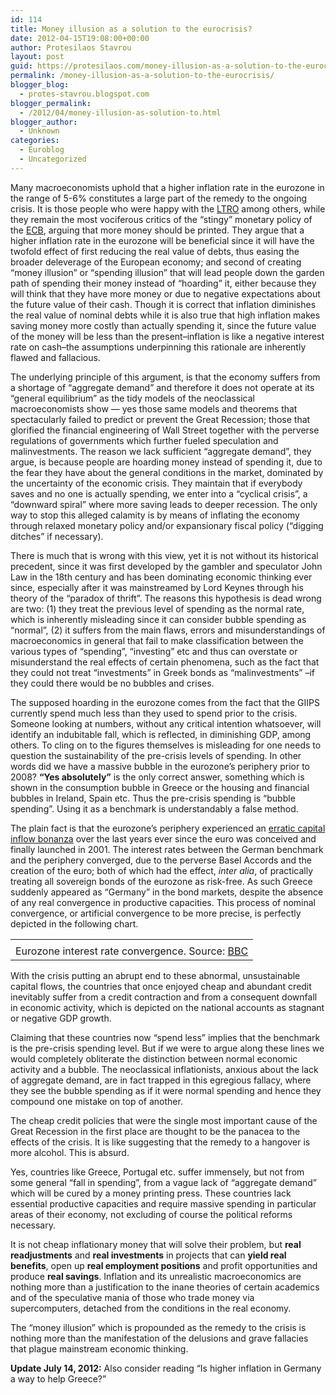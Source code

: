 ```yaml
---
id: 114
title: Money illusion as a solution to the eurocrisis?
date: 2012-04-15T19:08:00+00:00
author: Protesilaos Stavrou
layout: post
guid: https://protesilaos.com/money-illusion-as-a-solution-to-the-eurocrisis/
permalink: /money-illusion-as-a-solution-to-the-eurocrisis/
blogger_blog:
  - protes-stavrou.blogspot.com
blogger_permalink:
  - /2012/04/money-illusion-as-solution-to.html
blogger_author:
  - Unknown
categories:
  - Euroblog
  - Uncategorized
---
```

Many macroeconomists uphold that a higher inflation rate in the eurozone in the range of 5-6% constitutes a large part of the remedy to the ongoing crisis. It is those people who were happy with the [LTRO](https://protesilaos.com/search/label/LTRO#.T4p_1hBhiK0) among others, while they remain the most vociferous critics of the &#8220;stingy&#8221; monetary policy of the [ECB](https://protesilaos.com/search/label/ECB), arguing that more money should be printed. They argue that a higher inflation rate in the eurozone will be beneficial since it will have the twofold effect of first reducing the real value of debts, thus easing the broader deleverage of the European economy; and second of creating &#8220;money illusion&#8221; or &#8220;spending illusion&#8221; that will lead people down the garden path of spending their money instead of &#8220;hoarding&#8221; it, either because they will think that they have more money or due to negative expectations about the future value of their cash. Though it is correct that inflation diminishes the real value of nominal debts while it is also true that high inflation makes saving money more costly than actually spending it, since the future value of the money will be less than the present&#8211;inflation is like a negative interest rate on cash&#8211;the assumptions underpinning this rationale are inherently flawed and fallacious.

The underlying principle of this argument, is that the economy suffers from a shortage of &#8220;aggregate demand&#8221; and therefore it does not operate at its &#8220;general equilibrium&#8221; as the tidy models of the neoclassical macroeconomists show &#8212; yes those same models and theorems that spectacularly failed to predict or prevent the Great Recession; those that glorified the financial engineering of Wall Street together with the perverse regulations of governments which further fueled speculation and malinvestments. The reason we lack sufficient &#8220;aggregate demand&#8221;, they argue, is because people are hoarding money instead of spending it, due to the fear they have about the general conditions in the market, dominated by the uncertainty of the economic crisis. They maintain that if everybody saves and no one is actually spending, we enter into a &#8220;cyclical crisis&#8221;, a &#8220;downward spiral&#8221; where more saving leads to deeper recession. The only way to stop this alleged calamity is by means of inflating the economy through relaxed monetary policy and/or expansionary fiscal policy (&#8220;digging ditches&#8221; if necessary). 

There is much that is wrong with this view, yet it is not without its historical precedent, since it was first developed by the gambler and speculator John Law in the 18th century and has been dominating economic thinking ever since, especially after it was mainstreamed by Lord Keynes through his theory of the &#8220;paradox of thrift&#8221;. The reasons this hypothesis is dead wrong are two: (1) they treat the previous level of spending as the normal rate, which is inherently misleading since it can consider bubble spending as &#8220;normal&#8221;, (2) it suffers from the main flaws, errors and misunderstandings of macroeconomics in general that fail to make classification between the various types of &#8220;spending&#8221;, &#8220;investing&#8221; etc and thus can overstate or misunderstand the real effects of certain phenomena, such as the fact that they could not treat &#8220;investments&#8221; in Greek bonds as &#8220;malinvestments&#8221; &#8211;if they could there would be no bubbles and crises. 

The supposed hoarding in the eurozone comes from the fact that the GIIPS currently spend much less than they used to spend prior to the crisis. Someone looking at numbers, without any critical intention whatsoever, will identify an indubitable fall, which is reflected, in diminishing GDP, among others. To cling on to the figures themselves is misleading for one needs to question the sustainability of the pre-crisis levels of spending. In other words did we have a massive bubble in the eurozone&#8217;s periphery prior to 2008? **&#8220;Yes absolutely&#8221;** is the only correct answer, something which is shown in the consumption bubble in Greece or the housing and financial bubbles in Ireland, Spain etc. Thus the pre-crisis spending is &#8220;bubble spending&#8221;. Using it as a benchmark is understandably a false method.

The plain fact is that the eurozone&#8217;s periphery experienced an <a href="http://streetlightblog.blogspot.com/2011/09/what-really-caused-eurozone-crisis-part.html" target="_blank">erratic capital inflow bonanza</a> over the last years ever since the euro was conceived and finally launched in 2001. The interest rates between the German benchmark and the periphery converged, due to the perverse Basel Accords and the creation of the euro; both of which had the effect, _inter alia_, of practically treating all sovereign bonds of the eurozone as risk-free. As such Greece suddenly appeared as &#8220;Germany&#8221; in the bond markets, despite the absence of any real convergence in productive capacities. This process of nominal convergence, or artificial convergence to be more precise, is perfectly depicted in the following chart.

<table align="center" cellpadding="0" cellspacing="0" class="tr-caption-container" style="margin-left: auto; margin-right: auto; text-align: center;">
  <tr>
    <td style="text-align: center;">
    </td>
  </tr>
  
  <tr>
    <td class="tr-caption" style="text-align: center;">
      Eurozone interest rate convergence. Source:&nbsp;<a href="http://www.bbc.co.uk/news/in-pictures-16090055" target="_blank">BBC</a>
    </td>
  </tr>
</table>

With the crisis putting an abrupt end to these abnormal, unsustainable capital flows, the countries that once enjoyed cheap and abundant credit inevitably suffer from a credit contraction and from a consequent downfall in economic activity, which is depicted on the national accounts as stagnant or negative GDP growth. 

Claiming that these countries now &#8220;spend less&#8221; implies that the benchmark is the pre-crisis spending level. But if we were to argue along these lines we would completely obliterate the distinction between normal economic activity and a bubble. The neoclassical inflationists, anxious about the lack of aggregate demand, are in fact trapped in this egregious fallacy, where they see the bubble spending as if it were normal spending and hence they compound one mistake on top of another. 

The cheap credit policies that were the single most important cause of the Great Recession in the first place are thought to be the panacea to the effects of the crisis. It is like suggesting that the remedy to a hangover is more alcohol. This is absurd. 

Yes, countries like Greece, Portugal etc. suffer immensely, but not from some general &#8220;fall in spending&#8221;, from a vague lack of &#8220;aggregate demand&#8221; which will be cured by a money printing press. These countries lack essential productive capacities and require massive spending in particular areas of their economy, not excluding of course the political reforms necessary.

It is not cheap inflationary money that will solve their problem, but **real readjustments** and **real investments** in projects that can **yield real benefits**, open up **real employment positions** and profit opportunities and produce **real savings**. Inflation and its unrealistic macroeconomics are nothing more than a justification to the inane theories of certain academics and of the speculative mania of those who trade money via supercomputers, detached from the conditions in the real economy.

The &#8220;money illusion&#8221; which is propounded as the remedy to the crisis is nothing more than the manifestation of the delusions and grave fallacies that plague mainstream economic thinking.

**Update July 14, 2012:** Also consider reading &#8220;Is higher inflation in Germany a way to help Greece?&#8221;